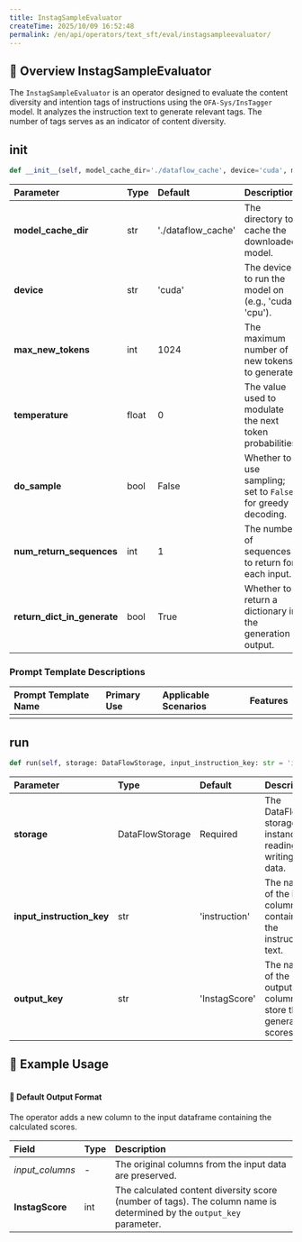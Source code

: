 ```yaml
---
title: InstagSampleEvaluator
createTime: 2025/10/09 16:52:48
permalink: /en/api/operators/text_sft/eval/instagsampleevaluator/
---
```


## 📘 Overview InstagSampleEvaluator
The `InstagSampleEvaluator` is an operator designed to evaluate the content diversity and intention tags of instructions using the `OFA-Sys/InsTagger` model. It analyzes the instruction text to generate relevant tags. The number of tags serves as an indicator of content diversity.

## __init__
```python
def __init__(self, model_cache_dir='./dataflow_cache', device='cuda', max_new_tokens=1024, temperature=0, do_sample=False, num_return_sequences=1, return_dict_in_generate=True)
```
| Parameter | Type | Default | Description |
| :--- | :--- | :--- | :--- |
| **model_cache_dir** | str | './dataflow_cache' | The directory to cache the downloaded model. |
| **device** | str | 'cuda' | The device to run the model on (e.g., 'cuda', 'cpu'). |
| **max_new_tokens** | int | 1024 | The maximum number of new tokens to generate. |
| **temperature** | float | 0 | The value used to modulate the next token probabilities. |
| **do_sample** | bool | False | Whether to use sampling; set to `False` for greedy decoding. |
| **num_return_sequences** | int | 1 | The number of sequences to return for each input. |
| **return_dict_in_generate** | bool | True | Whether to return a dictionary in the generation output. |

### Prompt Template Descriptions
| Prompt Template Name | Primary Use | Applicable Scenarios | Features |
| :--- | :--- | :--- | :--- |
| | | | |

## run
```python
def run(self, storage: DataFlowStorage, input_instruction_key: str = 'instruction', output_key: str = 'InstagScore')
```
| Parameter | Type | Default | Description |
| :--- | :--- | :--- | :--- |
| **storage** | DataFlowStorage | Required | The DataFlow storage instance for reading and writing data. |
| **input_instruction_key** | str | 'instruction' | The name of the input column containing the instruction text. |
| **output_key** | str | 'InstagScore' | The name of the output column to store the generated scores. |

## 🧠 Example Usage
```python

```

#### 🧾 Default Output Format
The operator adds a new column to the input dataframe containing the calculated scores.

| Field | Type | Description |
| :--- | :--- | :--- |
| *input_columns* | - | The original columns from the input data are preserved. |
| **InstagScore** | int | The calculated content diversity score (number of tags). The column name is determined by the `output_key` parameter. |
